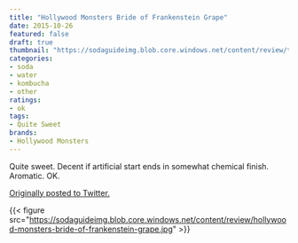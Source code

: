 ```yaml
---
title: "Hollywood Monsters Bride of Frankenstein Grape"
date: 2015-10-26
featured: false
draft: true
thumbnail: "https://sodaguideimg.blob.core.windows.net/content/review/thumbs/hollywood-monsters-bride-of-frankenstein-grape.jpg"
categories:
- soda
- water
- kombucha
- other
ratings:
- ok
tags:
- Quite Sweet
brands:
- Hollywood Monsters
---
```


Quite sweet. Decent if artificial start ends in somewhat chemical finish. Aromatic. OK. 

[Originally posted to Twitter.](https://twitter.com/Cavorter/status/658706824988790784)

{{< figure src="https://sodaguideimg.blob.core.windows.net/content/review/hollywood-monsters-bride-of-frankenstein-grape.jpg" >}}

